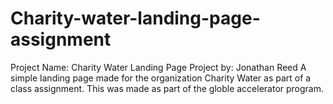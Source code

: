 # Charity-water-landing-page-assignment
Project Name: Charity Water Landing Page
Project by: Jonathan Reed
A simple landing page made for the organization Charity Water as part of a class assignment.
This was made as part of the globle accelerator program.
